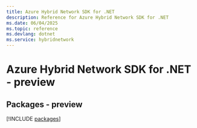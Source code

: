 ```yaml
---
title: Azure Hybrid Network SDK for .NET
description: Reference for Azure Hybrid Network SDK for .NET
ms.date: 06/04/2025
ms.topic: reference
ms.devlang: dotnet
ms.service: hybridnetwork
---
```

# Azure Hybrid Network SDK for .NET - preview
## Packages - preview
[!INCLUDE [packages](hybrid-network-index.md)]